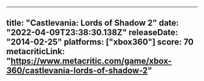 
---
title: "Castlevania: Lords of Shadow 2"
date: "2022-04-09T23:38:30.138Z"
releaseDate: "2014-02-25"
platforms: ["xbox360"]
score: 70
metacriticLink: "https://www.metacritic.com/game/xbox-360/castlevania-lords-of-shadow-2"
---
